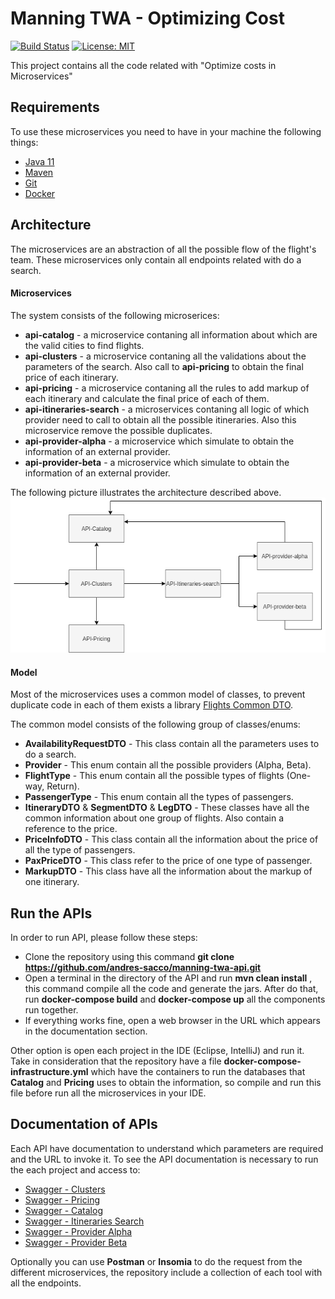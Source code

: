 # Manning TWA - Optimizing Cost
[![Build Status](https://travis-ci.com/andres-sacco/manning-twa-api.svg?branch=main)](https://travis-ci.com/andres-sacco/manning-twa-api) [![License: MIT](https://img.shields.io/badge/License-MIT-yellow.svg)](https://opensource.org/licenses/MIT)

This project contains all the code related with "Optimize costs in Microservices"

## Requirements
To use these microservices you need to have in your machine the following things:
- [Java 11](https://www.oracle.com/ar/java/technologies/javase-jdk11-downloads.html)
- [Maven](https://maven.apache.org/)
- [Git](https://git-scm.com/)
- [Docker](https://www.docker.com/)

## Architecture
The microservices are an abstraction of all the possible flow of the flight's team. These microservices only contain all endpoints related with do a search. 

#### Microservices
The system consists of the following microserices:

* **api-catalog** - a microservice contaning all information about which are the valid cities to find flights.
* **api-clusters** - a microservice contaning all the validations about the parameters of the search. Also call to **api-pricing** to obtain the final price of each itinerary.
* **api-pricing** - a microservice contaning all the rules to add markup of each itinerary and calculate the final price of each of them.
* **api-itineraries-search** - a microservices contaning all logic of which provider need to call to obtain all the possible itineraries. Also this microservice remove the possible duplicates.
* **api-provider-alpha** - a microservice which simulate to obtain the information of an external provider.
* **api-provider-beta** - a microservice which simulate to obtain the information of an external provider.

The following picture illustrates the architecture described above.
![Architecture](.images/Microservices-Architecture.png)

#### Model
Most of the microservices uses a common model of classes, to prevent duplicate code in each of them exists a library [Flights Common DTO](https://github.com/andres-sacco/manning-twa-libs-dto).

The common model consists of the following group of classes/enums:

* **AvailabilityRequestDTO** - This class contain all the parameters uses to do a search.
* **Provider** - This enum contain all the possible providers (Alpha, Beta).
* **FlightType** - This enum contain all the possible types of flights (One-way, Return). 
* **PassengerType** - This enum contain all the types of passengers.
* **ItineraryDTO** & **SegmentDTO**  & **LegDTO** - These classes have all the common information about one group of flights. Also contain a reference to the price.
* **PriceInfoDTO** - This class contain all the information about the price of all the type of passengers.
* **PaxPriceDTO** - This class refer to the price of one type of passenger.
* **MarkupDTO** - This class have all the information about the markup of one itinerary. 


## Run the APIs
In order to run API, please follow these steps:
- Clone the repository using this command **git clone https://github.com/andres-sacco/manning-twa-api.git**
- Open a terminal in the directory of the API and run **mvn clean install** , this command compile all the code and generate the jars. After do that, run **docker-compose build** and  **docker-compose up** all the components run together.
- If everything works fine, open a web browser in the URL which appears in the documentation section.

Other option is open each project in the IDE (Eclipse, IntelliJ) and run it. Take in consideration that the repository have a file **docker-compose-infrastructure.yml** which have the containers to run the databases that **Catalog** and **Pricing** uses to obtain the information, so compile and run this file before run all the microservices in your IDE.

## Documentation of APIs
Each API have documentation to understand which parameters are required and the URL to invoke it. To see the API documentation is necessary to run the each project and access to:
- [Swagger - Clusters](http://localhost:4070/api/flights/clusters/documentation)
- [Swagger - Pricing](http://localhost:5070/api/flights/pricing/documentation)
- [Swagger - Catalog](http://localhost:6070/api/flights/catalog/documentation)
- [Swagger - Itineraries Search](http://localhost:7070/api/flights/itineraries-search/documentation)
- [Swagger - Provider Alpha](http://localhost:8070/api/flights/provider/alpha/documentation)
- [Swagger - Provider Beta](http://localhost:9070/api/flights/provider/beta/documentation)

Optionally you can use **Postman** or **Insomia** to do the request from the different microservices, the repository include a collection of each tool with all the endpoints.
